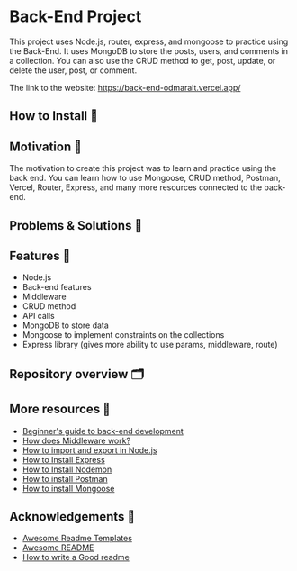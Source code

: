 # Back-End Project

This project uses Node.js, router, express, and mongoose to practice using the Back-End. It uses MongoDB to store the posts, users, and comments in a collection. You can also use the CRUD method to get, post, update, or delete the user, post, or comment.

The link to the website: <a>https://back-end-odmaralt.vercel.app/</a>

## How to Install 📲

## Motivation 🙌

The motivation to create this project was to learn and practice using the back end. You can learn how to use Mongoose, CRUD method, Postman, Vercel, Router, Express, and many more resources connected to the back-end.

## Problems & Solutions 💭

## Features 📝

- Node.js
- Back-end features
- Middleware
- CRUD method
- API calls
- MongoDB to store data
- Mongoose to implement constraints on the collections
- Express library (gives more ability to use params, middleware, route)

## Repository overview 🗂

## More resources 📃

- <a href="https://www.upwork.com/resources/beginners-guide-back-end-development#servers">Beginner's guide to back-end development</a>
- <a href="https://selvaganesh93.medium.com/how-node-js-middleware-works-d8e02a936113">How does Middleware work?</a>
- <a href="https://adrianmejia.com/getting-started-with-node-js-modules-require-exports-imports-npm-and-beyond/">How to import and export in Node.js</a>
- <a href="https://expressjs.com/en/starter/installing.html">How to Install Express</a>
- <a href="https://www.npmjs.com/package/nodemon">How to Install Nodemon</a>
- <a href="https://www.postman.com/downloads/">How to install Postman</a>
- <a href="https://www.npmjs.com/package/mongoose">How to install Mongoose</a>

## Acknowledgements 🤝

- [Awesome Readme Templates](https://awesomeopensource.com/project/elangosundar/awesome-README-templates)
- [Awesome README](https://github.com/matiassingers/awesome-readme)
- [How to write a Good readme](https://bulldogjob.com/news/449-how-to-write-a-good-readme-for-your-github-project)
